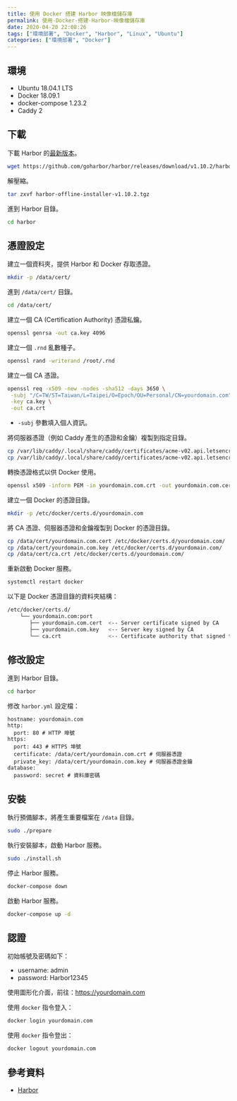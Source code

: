 ```yaml
---
title: 使用 Docker 搭建 Harbor 映像檔儲存庫
permalink: 使用-Docker-搭建-Harbor-映像檔儲存庫
date: 2020-04-20 22:08:26
tags: ["環境部署", "Docker", "Harbor", "Linux", "Ubuntu"]
categories: ["環境部署", "Docker"]
---
```


## 環境

- Ubuntu 18.04.1 LTS
- Docker 18.09.1
- docker-compose 1.23.2
- Caddy 2

## 下載

下載 Harbor 的[最新版本](https://github.com/caddyserver/caddy/releases)。

```BASH
wget https://github.com/goharbor/harbor/releases/download/v1.10.2/harbor-offline-installer-v1.10.2.tgz
```

解壓縮。

```BASH
tar zxvf harbor-offline-installer-v1.10.2.tgz
```

進到 Harbor 目錄。

```BASH
cd harbor
```

## 憑證設定

建立一個資料夾，提供 Harbor 和 Docker 存取憑證。

```BASH
mkdir -p /data/cert/
```

進到 `/data/cert/` 目錄。

```BASH
cd /data/cert/
```

建立一個 CA (Certification Authority) 憑證私鑰。

```BASH
openssl genrsa -out ca.key 4096
```

建立一個 `.rnd` 亂數種子。

```BASH
openssl rand -writerand /root/.rnd
```

建立一個 CA 憑證。

```BASH
openssl req -x509 -new -nodes -sha512 -days 3650 \
 -subj "/C=TW/ST=Taiwan/L=Taipei/O=Epoch/OU=Personal/CN=yourdomain.com" \
 -key ca.key \
 -out ca.crt
```

- `-subj` 參數填入個人資訊。

將伺服器憑證（例如 Caddy 產生的憑證和金鑰）複製到指定目錄。

```BASH
cp /var/lib/caddy/.local/share/caddy/certificates/acme-v02.api.letsencrypt.org-directory/yourdomain.com/yourdomain.com.crt /data/cert/yourdomain.com.crt
cp /var/lib/caddy/.local/share/caddy/certificates/acme-v02.api.letsencrypt.org-directory/yourdomain.com/yourdomain.com.key /data/cert/yourdomain.com.key
```

轉換憑證格式以供 Docker 使用。

```BASH
openssl x509 -inform PEM -in yourdomain.com.crt -out yourdomain.com.cert
```

建立一個 Docker 的憑證目錄。

```BASH
mkdir -p /etc/docker/certs.d/yourdomain.com
```

將 CA 憑證、伺服器憑證和金鑰複製到 Docker 的憑證目錄。

```BASH
cp /data/cert/yourdomain.com.cert /etc/docker/certs.d/yourdomain.com/
cp /data/cert/yourdomain.com.key /etc/docker/certs.d/yourdomain.com/
cp /data/cert/ca.crt /etc/docker/certs.d/yourdomain.com/
```

重新啟動 Docker 服務。

```BASH
systemctl restart docker
```

以下是 Docker 憑證目錄的資料夾結構：

```BASH
/etc/docker/certs.d/
    └── yourdomain.com:port
       ├── yourdomain.com.cert  <-- Server certificate signed by CA
       ├── yourdomain.com.key   <-- Server key signed by CA
       └── ca.crt               <-- Certificate authority that signed the registry certificate
```

## 修改設定

進到 Harbor 目錄。

```BASH
cd harbor
```

修改 `harbor.yml` 設定檔：

```YML
hostname: yourdomain.com
http:
  port: 80 # HTTP 埠號
https:
  port: 443 # HTTPS 埠號
  certificate: /data/cert/yourdomain.com.crt # 伺服器憑證
  private_key: /data/cert/yourdomain.com.key # 伺服器憑證金鑰
database:
  password: secret # 資料庫密碼
```

## 安裝

執行預備腳本，將產生重要檔案在 `/data` 目錄。

```BASH
sudo ./prepare
```

執行安裝腳本，啟動 Harbor 服務。

```BASH
sudo ./install.sh
```

停止 Harbor 服務。

```BASH
docker-compose down
```

啟動 Harbor 服務。

```BASH
docker-compose up -d
```

## 認證

初始帳號及密碼如下：

- username: admin
- password: Harbor12345

使用圖形化介面，前往：<https://yourdomain.com>

使用 `docker` 指令登入：

```BASH
docker login yourdomain.com
```

使用 `docker` 指令登出：

```BASH
docker logout yourdomain.com
```

## 參考資料

- [Harbor](https://goharbor.io/docs/1.10/install-config/)
